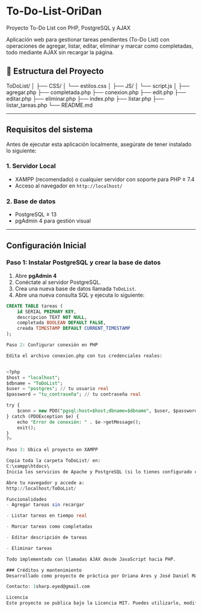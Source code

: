 # To-Do-List-OriDan
Proyecto To-Do List con PHP, PostgreSQL y AJAX

Aplicación web para gestionar tareas pendientes (To-Do List) con operaciones de agregar, listar, editar, eliminar y marcar como completadas, todo mediante AJAX sin recargar la página.

## 📁 Estructura del Proyecto

ToDoList/
│
├── CSS/
│ └── estilos.css
│
├── JS/
│ └── script.js
│
├── agregar.php
├── completada.php
├── conexion.php
├── edit.php
├── editar.php
├── eliminar.php
├── index.php
├── listar.php
├── listar_tareas.php
└── README.md

---

## Requisitos del sistema

Antes de ejecutar esta aplicación localmente, asegúrate de tener instalado lo siguiente:

### 1. **Servidor Local**
- XAMPP (recomendado) o cualquier servidor con soporte para PHP ≥ 7.4
- Acceso al navegador en `http://localhost/`

### 2. **Base de datos**
- PostgreSQL ≥ 13
- pgAdmin 4 para gestión visual

---

## Configuración Inicial

### Paso 1: Instalar PostgreSQL y crear la base de datos

1. Abre **pgAdmin 4**
2. Conéctate al servidor PostgreSQL.
3. Crea una nueva base de datos llamada `ToDoList`.
4. Abre una nueva consulta SQL y ejecuta lo siguiente:

```sql
CREATE TABLE tareas (
    id SERIAL PRIMARY KEY,
    descripcion TEXT NOT NULL,
    completada BOOLEAN DEFAULT FALSE,
    creada TIMESTAMP DEFAULT CURRENT_TIMESTAMP
);

Paso 2: Configurar conexión en PHP

Edita el archivo conexion.php con tus credenciales reales:


<?php
$host = "localhost";
$dbname = "ToDoList";
$user = "postgres"; // tu usuario real
$password = "tu_contraseña"; // tu contraseña real

try {
    $conn = new PDO("pgsql:host=$host;dbname=$dbname", $user, $password);
} catch (PDOException $e) {
    echo "Error de conexión: " . $e->getMessage();
    exit();
}
?>

Paso 3: Ubica el proyecto en XAMPP

Copia toda la carpeta ToDoList/ en:
C:\xampp\htdocs\
Inicia los servicios de Apache y PostgreSQL (si lo tienes configurado con pgAdmin local).

Abre tu navegador y accede a:
http://localhost/ToDoList/

Funcionalidades
- Agregar tareas sin recargar

- Listar tareas en tiempo real

- Marcar tareas como completadas

- Editar descripción de tareas

- Eliminar tareas

Todo implementado con llamadas AJAX desde JavaScript hacia PHP.

### Créditos y mantenimiento
Desarrollado como proyecto de práctica por Oriana Ares y José Daniel Maita, con integración manual entre PHP y PostgreSQL usando AJAX.

Contacto: 1sharp.eyed@gmail.com

Licencia
Este proyecto se publica bajo la Licencia MIT. Puedes utilizarlo, modificarlo y distribuirlo libremente, siempre que menciones al autor original.

